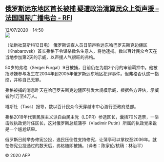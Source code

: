 <!--1594562103000-->
[俄罗斯远东地区首长被捕  疑遭政治清算民众上街声援 – 法国国际广播电台 - RFI](http://www.rfi.fr//cn/contenu/20200712-%E4%BF%84%E7%BD%97%E6%96%AF%E8%BF%9C%E4%B8%9C%E5%9C%B0%E5%8C%BA%E9%A6%96%E9%95%BF%E8%A2%AB%E6%8D%95-%E7%96%91%E9%81%AD%E6%94%BF%E6%B2%BB%E6%B8%85%E7%AE%97%E6%B0%91%E4%BC%97%E4%B8%8A%E8%A1%97%E5%A3%B0%E6%8F%B4)
------

<div>12/07/2020 - 14:50</div><img src="https://s.rfi.fr/media/display/be595a52-c444-11ea-9049-005056a98db9/w:310/p:16x9/int0010b.200712205001.jpg"><div class="t-content__body u-clearfix"><div class="m-interstitial"></div><p>（法新社莫斯科12日电）    俄罗斯调查人员日前声称远东哈巴罗夫斯克边疆区（Khabarovsk）首长弗格下令谋杀数名生意人，将他逮捕。数以百计民众今天在当地参加第2天的示威，以声援人气很旺的弗格。</p><p>    50岁的弗格（Sergei Furgal）9日被捕，目前仍在为期2个月的审前羁押中。他被指涉嫌参与发生在2004年到2005年俄罗斯远东地区犯罪事件。但弗格否认这一指控，并称自己无罪。</p><p>    弗格被捕的消息昨天在哈巴罗夫斯克边疆区引发大规模示威，根据各方评估，示威者约1万至4万人。</p><p>    塔斯社（Tass）报导，数以百计民众今天穿越市中心游行至政府总部。</p><p>    弗格2018年代表民族主义派自由民主党（LDPR）参选区长，囊括70%选票，一举击败执政党时任区长，这对俄罗斯总统蒲亭（Vladimir Putin）所属的执政党来说是一个尴尬结果。</p><p>    俄罗斯日前举办修宪公投，选民压倒性支持修宪，让蒲亭可以掌权至2036年。就在修宪公投通过的数天后，弗格随即被捕。（译者：陈家伦/核稿：林治平）</p><p class="t-copyright">© 2020 AFP</p>        </div>
